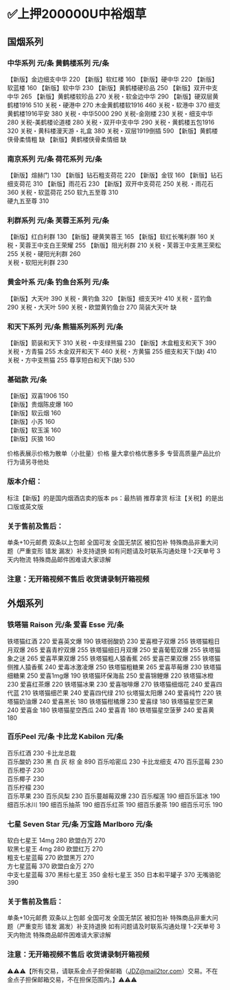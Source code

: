 # ✅上押200000U中裕烟草

## 国烟系列

### 中华系列	         元/条    黄鹤楼系列	           元/条
【新版】金边细支中华	    220     【新版】软红楼	        160
【新版】硬中华	        220	    【新版】软蓝楼	        160
【新版】软中华	        230	    【新版】黄鹤楼硬珍品	    250
【新版】双开中支中华	    265     【新版】黄鹤楼软珍品	    270
关税・软金边中华	        290	    【新版】硬双层黄鹤楼1916	510
关税・硬港中	          270	     木金黄鹤楼软1916	      460
关税・软港中	          370	     细支黄鹤楼1916平安	    380
关税・中华5000	        290	     关税-金刚楼	          230
关税・细支中华	          280	     关税-美鹤楼论道楼	    280
关税・双开中支中华	      290	     关税・黄鹤楼五包1916	  320
                               关税・黄科楼漫天游・礼盒	380
                                 关税・双层1919倒插	    590
                               【新版】黄鹤楼侠骨柔情粗	缺
                               【新版】黄鹤楼侠骨柔情细	缺
                               
### 南京系列	元/条	        荷花系列	     元/条
【新版】煊赫门	130	   【新版】钻石粗支荷花	220
【新版】金钗	  160	   【新版】钻石细支荷花	310
【新版】雨花石	230	   【新版】双开中支荷花	250
关税.・雨花石	  360	    关税・软蓝荷花	250
软九五至尊	    310		
硬九五至尊	    310		

### 利群系列	     元/条	     芙蓉王系列	        元/条
【新版】红白利群	  130	   【新版】硬黄笑蓉王	      165
【新版】软红长嘴利群	160	    关税・芙蓉王中支白王荣耀	255
【新版】阻光利群	  210	    关税・芙蓉王中支黑王荣松	255
关税・硬阳光利群	    260		
关税・软阳光利群	    230		

### 黄金叶系	  元/条	   钓鱼台系列	       元/条
【新版】大天叶	 390	   关税・黄钓鱼	      320
【新版】细支天叶 410	   关税・蓝钓鱼	      290
关税・大天叶	   590	   关税・欧盟黄钓鱼台	270
简装大天叶	     缺		

### 和天下系列	     元/条	   熊猫系列系列	  元/条
【新版】箭装和天下	    310	    关税・中支绿熊猫	 230
【新版】木盒粗支和天下	390	    关税・方青猫	   255
木金双开和天下	      460	    关税・方黄猫	   255
细支和天下(缺)	      410	    关税・方中支熊猫	 255
尊享短白和天下(缺)	  530		

### 基础款	      元/条		
【新版】双喜1906	 150		
【新版】贵烟陈皮爆	 160		
【新版】软云烟	   160		
【新版】小苏	     160		
【新版】软玉溪	   160		
【新版】灰狼	     160	

价格表展示价格为散单（小批量）价格
量大拿价格优惠多多
专营高质量产品比价行为请另寻他处
### 版本介绍：
标注【新版】的是国内烟酒店卖的版本
ps：最热销 推荐拿货
标注【关税】的是出口版或英文版
### 关于售前及售后：
单条+10元邮费 双条以上包邮
全国可发 全国无禁区 被扣包补
特殊商品非重大问题（严重变形 错发 漏发）补支持退换 如有问题请及时联系沟通处理
1-2天单号 3天内物流 特殊商品邮件困难请大家谅解

### 注意：无开箱视频不售后  收货请录制开箱视频

## 外烟系列

### 铁塔猫 Raison	元/条	   爱喜 Esse	 元/条
铁塔猫红酒	       220	   爱喜英文爆	  190
铁塔弱酸奶	       230	   爱喜橙子双爆	255
铁塔猫粗日月双爆	 265	   爱喜青柠双爆	255
铁塔猫细日月双爆	 250	   爱喜葡萄双爆	255
铁塔猫象之谜	     265	   爱喜苹果双爆	255
铁塔猫粗人猿香蕉	 265	   爱喜芒果双爆	255
铁塔猫侧推人猿香蕉	 240	   爱毒冰激凌爆	250
铁塔猫粗糖果	     265	   爱喜苹莓爆	  230
铁塔猫细糖果	     250	   爱喜1mg爆	  190
铁塔猫环保海盐	   250	   爱喜锦鲤爆	  220
铁塔猫冰橙	       230	   爱喜红茶爆 	220
铁塔猫冰果	       230	   爱喜咖啡爆	  270
铁塔猫细烟花	     240	   爱喜四代蓝 	210
铁塔猫细芒果	     240	   爱喜四代绿 	210
伙塔猫太阳爆	     240	   爱喜纯竹   	220
铁塔猫奶油爆	     240	   爱喜黑长   	180
铁塔猫柑橘爆	     230	   爱喜绿     	180
铁塔猫星空芒果	   240	   爱喜金	      180
铁塔猫星空西瓜	   240	   爱喜青	      180
铁塔猫星空菠萝	   240	   爱喜黄	      180

### 百乐Peel 元/条	卡比龙 Kabilon	元/条
百乐红酒	    230	    卡比龙总栽	
百乐酸奶	    230	    黑 白 灰 棕 金	890
百乐哈密瓜    230	    卡比龙细支	    470
百乐蓝莓	    230		
百乐橙子	    230		
百乐椰子	    230		
百乐柠檬	    230	  
百乐苹果	    230
百乐风梨	    230
百乐蔓越莓双爆 230
百乐榴莲	     190
细百乐篮冰	   190
细百乐冰川	   190
细百乐抽茶	   190
细百乐红茶	   190
细百乐姜茶	   190
细百乐可乐	   190	

### 七星 Seven Star	元/条  万宝路 Marlboro	元/条		
软白七星王 14mg	     280     欧盟白万	       270		
软黑七星王 4mg	     280     欧盟红万	       270		
粗支七星蓝莓	       270     欧盟黑万	       270		
方七星蓝莓	         370     欧盟白金万	     270		
中支七星蓝莓	       370
黑标七星王	         350
金标七星王	         350
日本和平罐子	       370
无嘴骆驼	           390

### 关于售前及售后：
单条+10元邮费 双条以上包邮
全国可发 全国无禁区 被扣包补
特殊商品非重大问题（严重变形 错发 漏发）补支持退换 如有问题请及时联系沟通处理
1-2天单号 3天内物流 特殊商品邮件困难请大家谅解

### 注意：无开箱视频不售后  收货请录制开箱视频

⚠️⚠️⚠️【所有交易，请联系金点子担保邮箱（JDZ@mail2tor.com）交易。不在金点子担保邮箱交易，不在担保范围内。】⚠️⚠️⚠️
